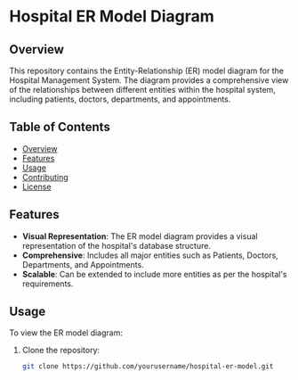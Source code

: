# Hospital ER Model Diagram

## Overview

This repository contains the Entity-Relationship (ER) model diagram for the Hospital Management System. The diagram provides a comprehensive view of the relationships between different entities within the hospital system, including patients, doctors, departments, and appointments.

## Table of Contents

- [Overview](#overview)
- [Features](#features)
- [Usage](#usage)
- [Contributing](#contributing)
- [License](#license)

## Features

- **Visual Representation**: The ER model diagram provides a visual representation of the hospital's database structure.
- **Comprehensive**: Includes all major entities such as Patients, Doctors, Departments, and Appointments.
- **Scalable**: Can be extended to include more entities as per the hospital's requirements.

## Usage

To view the ER model diagram:

1. Clone the repository:
   ```bash
   git clone https://github.com/yourusername/hospital-er-model.git
   ```
